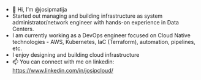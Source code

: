 - 👋 Hi, I’m @josipmatija
-  Started out managing and building infrastructure as system administrator/network engineer with hands-on experience in Data Centers.
-  I am currently working as a DevOps engineer focused on Cloud Native technologies - AWS, Kubernetes, IaC (Terraform), automation, pipelines, etc.
- I enjoy designing and building cloud infrastructure
- 📫 You can connect with me on linkedin: https://www.linkedin.com/in/josipcloud/

<!---
josipmatija/josipmatija is a ✨ special ✨ repository because its `README.md` (this file) appears on your GitHub profile.
You can click the Preview link to take a look at your changes.
--->
